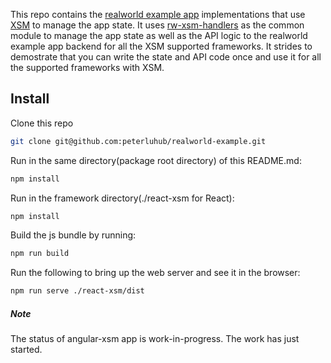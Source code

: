 This repo contains the [realworld example app](https://github.com/gothinkster/realworld) implementations that use [XSM](https://github.com/peterluhub/xsm) to manage the app state.  It uses [rw-xsm-handlers](https://www.npmjs.com/package/rw-xsm-handlers) as the common module to manage the app state as well as the API logic to the realworld example app backend for all the XSM supported frameworks.
It strides to demostrate that you can write the state and API code once and use it for all the supported frameworks with XSM.


## Install
Clone this repo
```sh
git clone git@github.com:peterluhub/realworld-example.git
```

Run in the same directory(package root directory) of this README.md:
```sh
npm install
```

Run in the framework directory(./react-xsm for React):
```sh
npm install
```
Build the js bundle by running:
```sh
npm run build
```

Run the following to bring up the web server and see it in the browser:
```sh
npm run serve ./react-xsm/dist
```

##### Note
The status of angular-xsm app is work-in-progress.  The work has just started.
